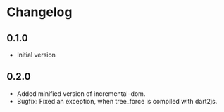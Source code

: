 # Changelog

## 0.1.0

- Initial version

## 0.2.0

- Added minified version of incremental-dom.
- Bugfix: Fixed an exception, when tree_force is compiled with dart2js.


